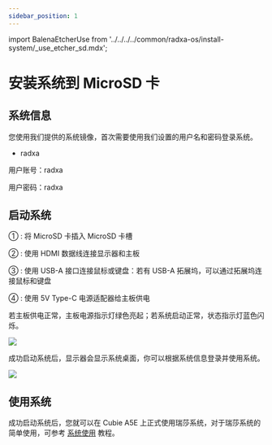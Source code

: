 ```yaml
---
sidebar_position: 1
---
```


import BalenaEtcherUse from '../../../../common/radxa-os/install-system/\_use_etcher_sd.mdx';

# 安装系统到 MicroSD 卡

<BalenaEtcherUse />

## 系统信息

您使用我们提供的系统镜像，首次需要使用我们设置的用户名和密码登录系统。

- radxa

用户账号：radxa

用户密码：radxa

## 启动系统

① : 将 MicroSD 卡插入 MicroSD 卡槽

② : 使用 HDMI 数据线连接显示器和主板

③ : 使用 USB-A 接口连接鼠标或键盘：若有 USB-A 拓展坞，可以通过拓展坞连接鼠标和键盘

④ : 使用 5V Type-C 电源适配器给主板供电

若主板供电正常，主板电源指示灯绿色亮起；若系统启动正常，状态指示灯蓝色闪烁。

<div style={{textAlign: 'center'}}>
   <img src="/img/cubie/a5e/a5e-quickly-start.webp" style={{width: '100%', maxWidth: '1200px'}} />
</div>

成功启动系统后，显示器会显示系统桌面，你可以根据系统信息登录并使用系统。

<div style={{textAlign: 'center'}}>
   <img src="/img/common/radxa-os/system-config/vnc-debian11-succ.webp" style={{width: '100%', maxWidth: '1200px'}} />
</div>

## 使用系统

成功启动系统后，您就可以在 Cubie A5E 上正式使用瑞莎系统，对于瑞莎系统的简单使用，可参考 [系统使用](../../system-config) 教程。
